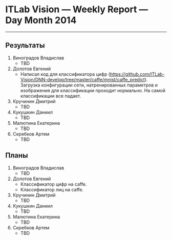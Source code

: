 # ITLab Vision — Weekly Report — Day Month 2014

----------------

## Результаты

  1. Виноградов Владислав
     - TBD
  1. Долотов Евгений
     - Написал код для классификатора цифр (https://github.com/ITLab-Vision/DNN-develop/tree/master/caffe/mnist/caffe_predict). Загрузка конфигурации сети, натренированных параметров и изображения для классификации проходит нормально. На самой классификации все падает.
  1. Кручинин Дмитрий
     - TBD
  1. Кукушкин Даниил
     - TBD
  1. Малютина Екатерина
     - TBD
  1. Скребков Артем
     - TBD

## Планы

  1. Виноградов Владислав
     - TBD
  1. Долотов Евгений
     - Классификатор цифр на caffe.
     - Классификатор лиц на caffe.
  1. Кручинин Дмитрий
     - TBD
  1. Кукушкин Даниил
     - TBD
  1. Малютина Екатерина
     - TBD
  1. Скребков Артем
     - TBD
